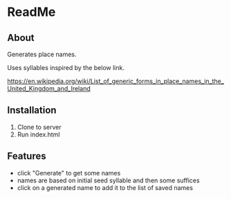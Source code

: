 # ReadMe

## About

Generates place names.

Uses syllables inspired by the below link.

https://en.wikipedia.org/wiki/List_of_generic_forms_in_place_names_in_the_United_Kingdom_and_Ireland

## Installation

1. Clone to server
2. Run index.html

## Features

- click "Generate" to get some names
- names are based on initial seed syllable and then some suffices
- click on a generated name to add it to the list of saved names